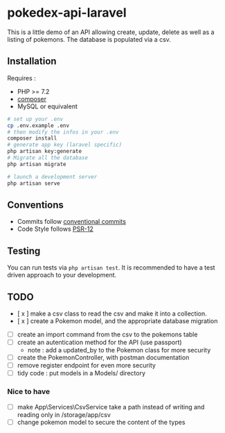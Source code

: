 # pokedex-api-laravel

This is a little demo of an API allowing create, update, delete as well as a listing of pokemons.
The database is populated via a csv. 

## Installation 
Requires : 
- PHP >= 7.2
- [composer](https://getcomposer.org/download/)
- MySQL or equivalent
```bash
# set up your .env
cp .env.example .env
# then modify the infos in your .env
composer install
# generate app key (laravel specific)
php artisan key:generate
# Migrate all the database
php artisan migrate

# launch a development server
php artisan serve
```
## Conventions 
- Commits follow [conventional commits](https://www.conventionalcommits.org/en/v1.0.0/)
- Code Style follows [PSR-12](https://www.php-fig.org/psr/psr-12/)

## Testing
You can run tests via `php artisan test`. It is recommended to have a test driven approach to your development.

## TODO 
- [ x ] make a csv class to read the csv and make it into a collection.
- [ x ] create a Pokemon model, and the appropriate database migration
- [ ] create an import command from the csv to the pokemons table
- [ ] create an autentication method for the API (use passport)
    - note : add a updated_by to the Pokemon class for more security
- [ ] create the PokemonController, with postman documentation
- [ ] remove register endpoint for even more security
- [ ] tidy code : put models in a Models/ directory
### Nice to have
- [ ] make App\Services\CsvService take a path instead of writing and reading only in /storage/app/csv
- [ ] change pokemon model to secure the content of the types
